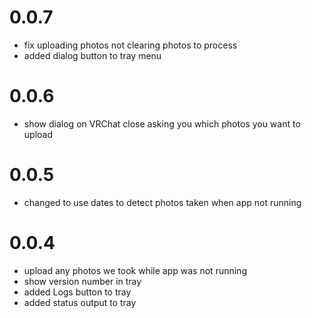 # 0.0.7

- fix uploading photos not clearing photos to process
- added dialog button to tray menu

# 0.0.6

- show dialog on VRChat close asking you which photos you want to upload

# 0.0.5

- changed to use dates to detect photos taken when app not running

# 0.0.4

- upload any photos we took while app was not running
- show version number in tray
- added Logs button to tray
- added status output to tray
